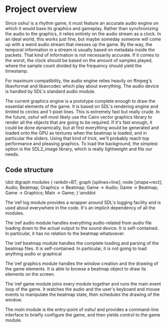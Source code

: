 Project overview
================

Since oshu! is a rhythm game, it must feature an accurate audio engine on which
it would base its graphics and gameplay. Rather than synchronizing the audio to
the graphics, it relies entirely on the audio stream as a clock. In an ideal
world, this works just fine, but maybe someday someone will come up with a
weird audio stream that messes up the game. By the way, the temporal
information in a stream is usually based on metadata inside the packets. That
kind of information is not necessarily accurate. If it comes to the worst, the
clock should be based on the amount of samples played, where the sample count
divided by the frequency should yield the timestamp.

For maximum compatibility, the audio engine relies heavily on ffmpeg's
libavformat and libavcodec which play about everything. The audio device is
handled by SDL's standard audio module.

The current graphics engine is a prototype complete enough to draw the
essential elements of the game. It is based on SDL's rendering engine and
limited to circles and 1-pixel lines. This is extremely fast but really crude.
In the future, oshu! will most likely use the Cairo vector graphics library to
render all the objects that are going to be required. If it's fast enough, it
could be done dynamically, but at first everything would be generated and
loaded onto the GPU as textures when the beatmap is loaded, and in particular
the sliders. Using that kind of trick, we'll probably reach top performance and
pleasing graphics. To load the background, the simplest option is the
SDL2_image library, which is really lightweight and fits our needs.


Code structure
--------------

\dot
digraph modules {
	rankdir=BT;
	graph [splines=line];
	node [shape=rect];
	Audio;
	Beatmap;
	Graphics -> Beatmap;
	Game -> Audio;
	Game -> Beatmap;
	Game -> Graphics;
	Main -> Game;
}
\enddot

The \ref log module provides a wrapper around SDL's logging facility and is
used about everywhere in the code. It's an implicit dependency of all the
modules.

The \ref audio module handles everything audio-related from audio file loading
down to the actual output to the sound device. It is self-contained. In
particular, it has no relation to the beatmap whatsoever.

The \ref beatmap module handles the complete loading and parsing of the beatmap
files. It is self-contained. In particular, it is not going to load anything
audio or graphical

The \ref graphics module handles the window creation and the drawing of the
game elements. It is able to browse a beatmap object to draw its elements on
the screen.

The \ref game module joins every module together and runs the main event loop
of the game. It watches the audio and the user's keyboard and mouse events to
manipulate the beatmap state, then schedules the drawing of the window.

The *main* module is the entry-point of oshu! and provides a command-line
interface to briefly configure the game, and then yields control to the game
module.
